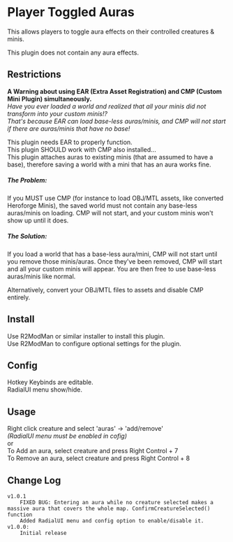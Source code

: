 # Player Toggled Auras
This allows players to toggle aura effects on their controlled creatures & minis.  

This plugin does not contain any aura effects.  

## Restrictions
**A Warning about using EAR (Extra Asset Registration) and CMP (Custom Mini Plugin) simultaneously.**  
*Have you ever loaded a world and realized that all your minis did not transform into your custom minis!?  
That's because EAR can load base-less auras/minis, and CMP will not start if there are auras/minis that have no base!*  

This plugin needs EAR to properly function.  
This plugin SHOULD work with CMP also installed...  
This plugin attaches auras to existing minis (that are assumed to have a base), therefore saving a world with a mini that has an aura works fine.  

##### The Problem:
If you MUST use CMP (for instance to load OBJ/MTL assets, like converted Heroforge Minis), the saved world must not contain any base-less auras/minis on loading. CMP will not start, and your custom minis won't show up until it does.  

##### The Solution:
If you load a world that has a base-less aura/mini, CMP will not start until you remove those minis/auras. Once they've been removed, CMP will start and all your custom minis will appear. You are then free to use base-less auras/minis like normal.  

Alternatively, convert your OBJ/MTL files to assets and disable CMP entirely.  

## Install
Use R2ModMan or similar installer to install this plugin.  
Use R2ModMan to configure optional settings for the plugin.  

## Config
Hotkey Keybinds are editable.  
RadialUI menu show/hide.  

## Usage
Right click creature and select 'auras' -> 'add/remove'  
*(RadialUI menu must be enabled in cofig)*  
or  
To Add an aura, select creature and press Right Control + 7  
To Remove an aura, select creature and press Right Control + 8  

## Change Log

```
v1.0.1
	FIXED BUG: Entering an aura while no creature selected makes a massive aura that covers the whole map. ConfirmCreatureSelected() function
	Added RadialUI menu and config option to enable/disable it.
v1.0.0:
	Initial release
```